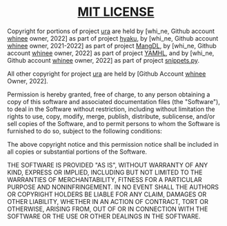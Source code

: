 <h1 align="center" style="font-weight: bold">
    <a target="_blank" href="https://choosealicense.com/licenses/mit/">MIT LICENSE</a>
</h1>

Copyright for portions of project <a target=_blank
href="https://github.com/hyaku-dl/ura">ura</a> are held by \[whi_ne, Github account <a target=_blank
href="https://github.com/whinee">whinee</a> owner, 2022\] as part of project
<a target=_blank href="https://github.com/hyaku-dl/hyaku">hyaku</a>, by \[whi_ne, Github account <a target=_blank
href="https://github.com/whinee">whinee</a> owner, 2021-2022\] as part of project
<a target=_blank href="https://github.com/MangDL/MangDL">MangDL</a>, by \[whi_ne, Github account <a target=_blank
href="https://github.com/whinee">whinee</a> owner, 2022\] as part of project
<a target=_blank href="https://github.com/Pirate-Kings/YAMHL">YAMHL</a>, and by \[whi_ne, Github account <a target=_blank
href="https://github.com/whinee">whinee</a> owner, 2022\] as part of project
<a target=_blank href="https://github.com/whinee/snippets.py">snippets.py</a>.

All other copyright for project <a target=_blank
href="https://github.com/hyaku-dl/ura">ura</a> are held by \[Github
Account <a target=_blank href="https://github.com/whinee">whinee</a> Owner, 2022\].

Permission is hereby granted, free of charge, to any person obtaining a copy
of this software and associated documentation files (the "Software"), to deal
in the Software without restriction, including without limitation the rights
to use, copy, modify, merge, publish, distribute, sublicense, and/or sell
copies of the Software, and to permit persons to whom the Software is
furnished to do so, subject to the following conditions:

The above copyright notice and this permission notice shall be included in all
copies or substantial portions of the Software.

THE SOFTWARE IS PROVIDED "AS IS", WITHOUT WARRANTY OF ANY KIND, EXPRESS OR
IMPLIED, INCLUDING BUT NOT LIMITED TO THE WARRANTIES OF MERCHANTABILITY,
FITNESS FOR A PARTICULAR PURPOSE AND NONINFRINGEMENT. IN NO EVENT SHALL THE
AUTHORS OR COPYRIGHT HOLDERS BE LIABLE FOR ANY CLAIM, DAMAGES OR OTHER
LIABILITY, WHETHER IN AN ACTION OF CONTRACT, TORT OR OTHERWISE, ARISING FROM,
OUT OF OR IN CONNECTION WITH THE SOFTWARE OR THE USE OR OTHER DEALINGS IN THE
SOFTWARE.
